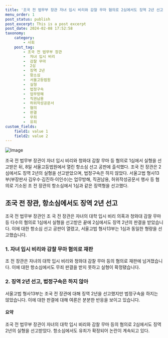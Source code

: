 ```yaml
---
title: '조국 전 법무부 장관 자녀 입시 비리와 감찰 무마 혐의로 2심에서도 징역 2년 선고'
menu_order: 1
post_status: publish
post_excerpt: This is a post excerpt
post_date: 2024-02-08 17:52:58
taxonomy:
    category:
        - 사회
    post_tag:
        - 조국 전 법무부 장관
        -  자녀 입시 비리
        -  감찰 무마
        -  2심
        -  징역 2년
        -  항소심
        -  서울고등법원
        -  실형
        -  법정구속
        -  업무방해
        -  직권남용
        -  허위작성공문서
        -  혐의
        -  판결
        -  무죄
        -  유죄
custom_fields:
    field1: value 1
    field2: value 2
---
```


![Image](https://imgnews.pstatic.net/image/277/2024/02/08/0005378180_001_20240208145801307.jpg?type=w647)

조국 전 법무부 장관이 자녀 입시 비리와 청와대 감찰 무마 등 혐의로 1심에서 실형을 선고받은 뒤, 8일 서울고등법원에서 열린 항소심 선고 공판에 출석했다. 조국 전 장관은 2심에서도 징역 2년의 실형을 선고받았으며, 법정구속은 하지 않았다. 서울고법 형사13부(부장판사 김우수·김진하·이인수)는 업무방해, 직권남용, 허위작성공문서 행사 등 혐의로 기소된 조 전 장관의 항소심에서 1심과 같은 징역형을 선고했다.
## 조국 전 장관, 항소심에서도 징역 2년 선고
조국 전 법무부 장관인 조 국 전 장관은 자녀의 대학 입시 비리 의혹과 청와대 감찰 무마 등 다수의 혐의로 1심에서 실형을 선고받은 끝에 2심에서도 징역 2년의 판결을 받았습니다. 이에 대한 항소심 선고 공판이 열렸고, 서울고법 형사13부는 1심과 동일한 형량을 선고했습니다.
### 1. 자녀 입시 비리와 감찰 무마 혐의로 재판
조 전 장관은 자녀의 대학 입시 비리와 청와대 감찰 무마 등의 혐의로 재판에 넘겨졌습니다. 이에 대한 항소심에서도 무죄 판결을 받지 못하고 실형이 확정됐습니다.
### 2. 징역 2년 선고, 법정구속은 하지 않아
서울고법 형사13부는 조국 전 장관에 대해 징역 2년을 선고했지만 법정구속을 하지는 않았습니다. 이에 대한 판결에 대해 여론은 분분한 반응을 보이고 있습니다.
#### 요약
조국 전 법무부 장관이 자녀의 대학 입시 비리와 감찰 무마 등의 혐의로 2심에서도 징역 2년의 실형을 선고받았다. 항소심에서도 유죄가 확정되어 논란이 계속되고 있다.
